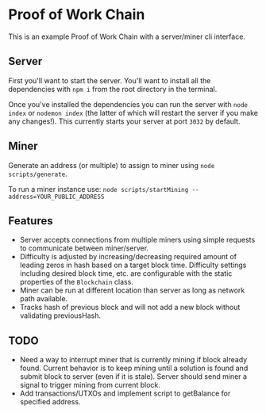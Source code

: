 # Proof of Work Chain

This is an example Proof of Work Chain with a server/miner cli interface.

## Server

First you'll want to start the server. You'll want to install all the dependencies with `npm i` from the root directory in the terminal.

Once you've installed the dependencies you can run the server with `node index` or `nodemon index` (the latter of which will restart the server if you make any changes!). This currently starts your server at port `3032` by default.

## Miner

Generate an address (or multiple) to assign to miner using `node scripts/generate`.

To run a miner instance use:
`node scripts/startMining --address=YOUR_PUBLIC_ADDRESS`

## Features

- Server accepts connections from multiple miners using simple requests to communicate between miner/server.
- Difficulty is adjusted by increasing/decreasing required amount of leading zeros in hash based on a target block time. Difficulty settings including desired block time, etc. are configurable with the static properties of the `Blockchain` class.
- Miner can be run at different location than server as long as network path available.
- Tracks hash of previous block and will not add a new block without validating previousHash.

## TODO

- Need a way to interrupt miner that is currently mining if block already found. Current behavior is to keep mining until a solution is found and submit block to server (even if it is stale). Server should send miner a signal to trigger mining from current block.
- Add transactions/UTXOs and implement script to getBalance for specified address.